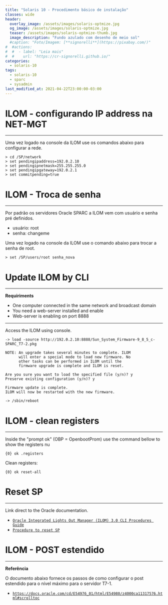 ```yaml
---
title: "Solaris 10 - Procedimento básico de instalação"
classes: wide
header:
  overlay_image: /assets/images/solaris-optmize.jpg
  og_image: /assets/images/solaris-optmize.jpg
  teaser: /assets/images/solaris-optmize-thumb.jpg
  image_description: "Fundo azulado com desenho de meio sol"
  #caption: "Foto/Imagem: [**signorelli**](https://pixabay.com/)"
#  #actions:
#  #  - label: "Leia mais"
#  #    url: "https://cr-signorelli.github.io/"
categories:
  - solaris-10
tags:
  - solaris-10
  - sparc
  - sysadmin
last_modified_at: 2021-04-22T23:00:00-03:00
---
```



# ILOM - configurando IP address na NET-MGT

---

Uma vez logado na console da ILOM use os comandos abaixo para configurar a rede.
```console
> cd /SP/network
> set pendingipaddress=192.0.2.10
> set pendingipnetmask=255.255.255.0 
> set pendingipgateway=192.0.2.1
> set commitpending=true
```

# ILOM - Troca de senha

---

Por padrão os servidores Oracle SPARC a ILOM vem com usuário e senha pré definidos.
* usuário: root
* senha: changeme

Uma vez logado na console da ILOM use o comando abaixo para trocar a senha de root.
```console
> set /SP/users/root senha_nova
```

# Update ILOM by CLI

---

**Requiriments**
- One computer connected in the same network and broadcast domain
- You need a web-server installed and enable
- Web-server is enabling on port 8888

---

Access the ILOM using console.
```console
-> load -source http://192.0.2.10:8888/Sun_System_Firmware-9_8_5_c-SPARC_T7-2.pkg
```

```
NOTE: An upgrade takes several minutes to complete. ILOM
      will enter a special mode to load new firmware. No
      other tasks can be performed in ILOM until the
      firmware upgrade is complete and ILOM is reset.

Are you sure you want to load the specified file (y/n)? y
Preserve existing configuration (y/n)? y

Firmware update is complete.
ILOM will now be restarted with the new firmware.
```

```console
-> /sbin/reboot
```


# ILOM - clean registers 

---

Inside the "prompt ok" (OBP = OpenbootProm) use the command bellow to show the registers nu
```console
{0} ok .registers
```

Clean registers:
```console
{0} ok reset-all
```


# Reset SP

---

Link direct to the Oracle documentation.
- <a href="https://docs.oracle.com/cd/E19201-01/820-6412-12/backuprestore_cli.html" target="_blank">`Oracle Integrated Lights Out Manager (ILOM) 3.0 CLI Procedures Guide`</a> 
- <a href="https://docs.oracle.com/cd/E19201-01/820-6412-12/backuprestore_cli.html#50561097_Restore%20the%20ILOM%20Configuration" target="_blank">`Procedure to reset SP`</a> 


# ILOM - POST estendido

---

**Referência**

O documento abaixo fornece os passos de como configurar o post estendido para o nível máximo para o servidor T7-1.  
- <a href="https://docs.oracle.com/cd/E54976_01/html/E54980/z4000ca11317576.html#scrolltoc" target="_blank">`https://docs.oracle.com/cd/E54976_01/html/E54980/z4000ca11317576.html#scrolltoc`</a> 